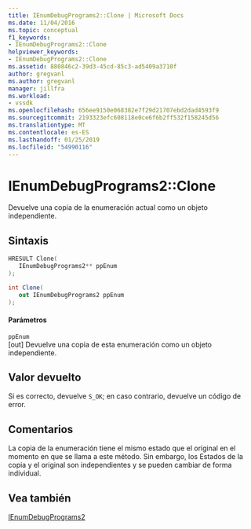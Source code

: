 ```yaml
---
title: IEnumDebugPrograms2::Clone | Microsoft Docs
ms.date: 11/04/2016
ms.topic: conceptual
f1_keywords:
- IEnumDebugPrograms2::Clone
helpviewer_keywords:
- IEnumDebugPrograms2::Clone
ms.assetid: 880846c2-39d3-45cd-85c3-ad5409a3710f
author: gregvanl
ms.author: gregvanl
manager: jillfra
ms.workload:
- vssdk
ms.openlocfilehash: 656ee9150e068382e7f29d21707ebd2dad4593f9
ms.sourcegitcommit: 2193323efc608118e0ce6f6b2ff532f158245d56
ms.translationtype: MT
ms.contentlocale: es-ES
ms.lasthandoff: 01/25/2019
ms.locfileid: "54990116"
---
```

# <a name="ienumdebugprograms2clone"></a>IEnumDebugPrograms2::Clone
Devuelve una copia de la enumeración actual como un objeto independiente.  
  
## <a name="syntax"></a>Sintaxis  
  
```cpp  
HRESULT Clone(  
   IEnumDebugPrograms2** ppEnum  
);  
```  
  
```csharp  
int Clone(  
   out IEnumDebugPrograms2 ppEnum  
);  
```  
  
#### <a name="parameters"></a>Parámetros  
 `ppEnum`  
 [out] Devuelve una copia de esta enumeración como un objeto independiente.  
  
## <a name="return-value"></a>Valor devuelto  
 Si es correcto, devuelve `S_OK`; en caso contrario, devuelve un código de error.  
  
## <a name="remarks"></a>Comentarios  
 La copia de la enumeración tiene el mismo estado que el original en el momento en que se llama a este método. Sin embargo, los Estados de la copia y el original son independientes y se pueden cambiar de forma individual.  
  
## <a name="see-also"></a>Vea también  
 [IEnumDebugPrograms2](../../../extensibility/debugger/reference/ienumdebugprograms2.md)